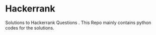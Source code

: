 # Hackerrank
Solutions to Hackerrank Questions . This Repo mainly contains python codes for the solutions.
